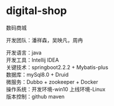 # digital-shop
数码商城

开发团队：潘祥森，吴映凡，周冉

开发语言：java  
开发工具：Intellij IDEA  
关键技术：springboot2.2.2 + Mybatis-plus   
数据库：mySql8.0 + Druid  
微服务：Dubbo + zookeeper + Docker  
操作系统：开发环境-win10  上线环境-Linux  
版本控制：github  maven   
